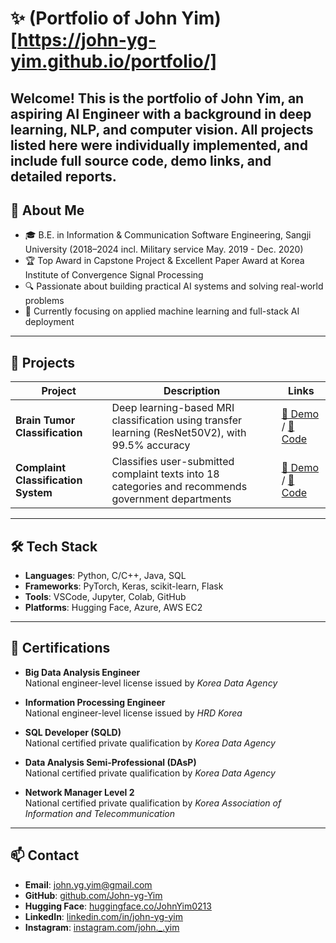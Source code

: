 # ✨ (Portfolio of John Yim)[https://john-yg-yim.github.io/portfolio/]

Welcome!
This is the portfolio of **John Yim**, an aspiring **AI Engineer** with a background in deep learning, NLP, and computer vision.
All projects listed here were **individually implemented**, and include full source code, demo links, and detailed reports.
---

## 🧠 About Me

- 🎓 B.E. in Information & Communication Software Engineering, Sangji University (2018–2024 incl. Military service May. 2019 - Dec. 2020)
- 🏆 Top Award in Capstone Project & Excellent Paper Award at Korea Institute of Convergence Signal Processing
- 🔍 Passionate about building practical AI systems and solving real-world problems
- 🌱 Currently focusing on applied machine learning and full-stack AI deployment

---

## 🧩 Projects

| Project | Description | Links |
|--------|-------------|--------|
| **Brain Tumor Classification** | Deep learning-based MRI classification using transfer learning (ResNet50V2), with 99.5% accuracy | [🔗 Demo](https://huggingface.co/spaces/JohnYim0213/project-note) / [📂 Code](https://github.com/John-Yim/brain-tumor-classification) |
| **Complaint Classification System** | Classifies user-submitted complaint texts into 18 categories and recommends government departments | [🔗 Demo](https://huggingface.co/spaces/JohnYim0213/project-note) / [📂 Code](https://github.com/John-Yim/complaint-classification) |

---

## 🛠 Tech Stack

- **Languages**: Python, C/C++, Java, SQL
- **Frameworks**: PyTorch, Keras, scikit-learn, Flask
- **Tools**: VSCode, Jupyter, Colab, GitHub
- **Platforms**: Hugging Face, Azure, AWS EC2

---

## 📎 Certifications

- **Big Data Analysis Engineer**  
  National engineer-level license issued by *Korea Data Agency*

- **Information Processing Engineer**  
  National engineer-level license issued by *HRD Korea*

- **SQL Developer (SQLD)**  
  National certified private qualification by *Korea Data Agency*

- **Data Analysis Semi-Professional (DAsP)**  
  National certified private qualification by *Korea Data Agency*

- **Network Manager Level 2**  
  National certified private qualification by *Korea Association of Information and Telecommunication*

---

## 📫 Contact

- **Email**: john.yg.yim@gmail.com  
- **GitHub**: [github.com/John-yg-Yim](https://github.com/john-yg-yim)  
- **Hugging Face**: [huggingface.co/JohnYim0213](https://huggingface.co/johnyim0213)  
- **LinkedIn**: [linkedin.com/in/john-yg-yim](www.linkedin.com/in/john-yg-yim)
- **Instagram**: [instagram.com/john._.yim](https://www.instagram.com/john._.yim/)
